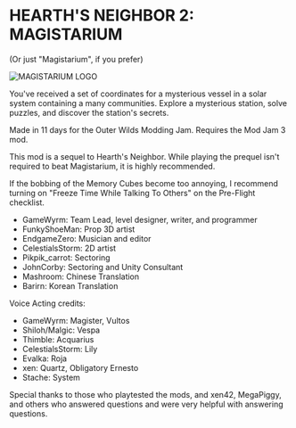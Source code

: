 # HEARTH'S NEIGHBOR 2: MAGISTARIUM
(Or just "Magistarium", if you prefer)

![MAGISTARIUM LOGO](HN2Logo.png)

You've received a set of coordinates for a mysterious vessel in a solar system containing a many communities. Explore a mysterious station, solve puzzles, and discover the station's secrets.

Made in 11 days for the Outer Wilds Modding Jam. Requires the Mod Jam 3 mod.

This mod is a sequel to Hearth's Neighbor. While playing the prequel isn't required to beat Magistarium, it is highly recommended.

If the bobbing of the Memory Cubes become too annoying, I recommend turning on "Freeze Time While Talking To Others" on the Pre-Flight checklist.

* GameWyrm: Team Lead, level designer, writer, and programmer
* FunkyShoeMan: Prop 3D artist
* EndgameZero: Musician and editor
* CelestialsStorm: 2D artist
* Pikpik_carrot: Sectoring
* JohnCorby: Sectoring and Unity Consultant
* Mashroom: Chinese Translation
* Barirn: Korean Translation

Voice Acting credits:
* GameWyrm: Magister, Vultos
* Shiloh/Malgic: Vespa
* Thimble: Acquarius
* CelestialsStorm: Lily
* Evalka: Roja
* xen: Quartz, Obligatory Ernesto
* Stache: System

Special thanks to those who playtested the mods, and xen42, MegaPiggy, and others who answered questions and were very helpful with answering questions.

